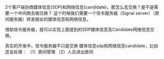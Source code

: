 2个客户端协商媒体信息(SDP)和网络信息(candidate)，那怎么去交换？是不是需要一个中间商去做交换？ 这个时候我们需要一个信令服务器（Signal server）（房间服务器）转发彼此的媒体信息和网络信息。

借助信令服务器，就可以实现上面提到的SDP媒体信息及Candidate网络信息交换。

真实的开发中，信令服务器不只是交换 媒体信息sdp和网络信息candidate，比如还会处理： （1）房间管理 （2）人员进出房间



